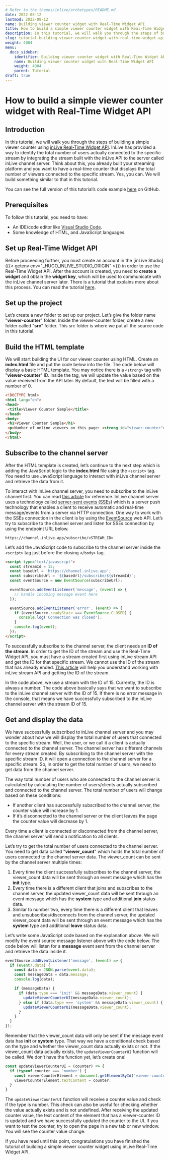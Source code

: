 ```yaml
---
# Refer to the themes/inlive/archetypes/README.md
date: 2022-08-12
lastmod: 2022-08-12
name: Building viewer counter widget with Real-Time Widget API
title: How to build a simple viewer counter widget with Real-Time Widget API
description: In this tutorial, we will walk you through the steps of building a simple viewer counter widget using inLive Real-Time Widget API.
slug: tutorial-building-viewer-counter-widget-with-real-time-widget-api
weight: 4004
menu:
  docs_sidebar:
    identifier: Building viewer counter widget with Real-Time Widget API
    name: Building viewer counter widget with Real-Time Widget API
    weight: 4004
    parent: Tutorial
draft: true
---
```


# How to build a simple viewer counter widget with Real-Time Widget API

## Introduction

In this tutorial, we will walk you through the steps of building a simple viewer counter using [inLive Real-Time Widget API](/docs/real-time-widget-api/). InLive has provided a way to identify the total number of users actually connected to the specific stream by integrating the stream built with the inLive API to the server called inLive channel server. Think about this, you already built your streaming platform and you want to have a real-time counter that displays the total number of viewers connected to the specific stream. Yes, you can. We will build something similar to that in this tutorial.

You can see the full version of this tutorial’s code example [here](https://github.com/inlivedev/inlive-widget-examples/tree/main/viewer-counter) on GitHub.

## Prerequisites

To follow this tutorial, you need to have:
- An IDE/code editor like [Visual Studio Code](https://code.visualstudio.com).
- Some knowledge of HTML, and JavaScript languages.

## Set up Real-Time Widget API

Before proceeding further, you must create an account in the [inLive Studio]({{< getenv env="_HUGO_INLIVE_STUDIO_ORIGIN" >}}) in order to use the Real-Time Widget API. After the account is created, you need to **create a widget** and obtain the **widget key**, which will be used to communicate with the inLive channel server later. There is a tutorial that explains more about this process. You can read the tutorial [here](/docs/tutorial/tutorial-creating-and-managing-widget/).

## Set up the project

Let’s create a new folder to set up our project. Let’s give the folder name "**viewer-counter**" folder. Inside the viewer-counter folder, create a new folder called "**src**" folder. This src folder is where we put all the source code in this tutorial.

## Build the HTML template

We will start building the UI for our viewer counter using HTML. Create an **index.html** file and put the code below into the file. The code below will display a basic HTML template. You may notice there is a `<strong>` tag with "**viewer-counter**" ID. Inside the tag, we will update the value based on the value received from the API later.  By default, the text will be filled with a number of 0.

```html
<!DOCTYPE html>
<html lang="en">
<head>
 <title>Viewer Counter Sample</title>
</head>
<body>
 <h1>Viewer Counter Sample</h1>
 <p>Number of online viewers on this page: <strong id="viewer-counter">0</strong></p>
</body>
</html>
```

## Subscribe to the channel server

After the HTML template is created, let’s continue to the next step which is adding the JavaScript logic to the **index.html** file using the `<script>` tag. You need to use JavaScript language to interact with inLive channel server and retrieve the data from it.

To interact with inLive channel server, you need to subscribe to the inLive channel first. You can read [this article](/docs/real-time-widget-api/subscribe-to-channel-server/) for reference. InLive channel server uses a technology called [server-sent events (SSEs)](https://developer.mozilla.org/en-US/docs/Web/API/Server-sent_events) which is a server push technology that enables a client to receive automatic and real-time message/events from a server via HTTP connection. One way to work with the SSEs connection in the client is by using the [EventSource](https://developer.mozilla.org/en-US/docs/Web/API/EventSource) web API. Let’s try to subscribe to the channel server and listen for SSEs connection by using the endpoint URL below.

```
https://channel.inlive.app/subscribe/<STREAM_ID>
```

Let’s add the JavaScript code to subscribe to the channel server inside the `<script>` tag just before the closing `</body>` tag.

```html
<script type="text/javascript">
  const streamId = 15;
  const baseUrl = 'https://channel.inlive.app';
  const subscribeUrl = `${baseUrl}/subscribe/${streamId}`;
  const eventSource = new EventSource(subscribeUrl);

  eventSource.addEventListener('message', (event) => {
    // handle incoming message event here
  });

  eventSource.addEventListener('error', (event) => {
    if (eventSource.readyState === EventSource.CLOSED) {
      console.log('Connection was closed');
    }
    console.log(event);
  });
</script>
```

To successfully subscribe to the channel server, the client needs an **ID of the stream**. In order to get the ID of the stream and use the Real-Time Widget API, you must have a stream created first using inLive stream API and get the ID for that specific stream. We cannot use the ID of the stream that has already ended. [This article](/docs/tutorial/tutorial-app-with-webrtc/) will help you understand working with inLive stream API and getting the ID of the stream.

In the code above, we use a stream with the ID of 15. Currently, the ID is always a number. The code above basically says that we want to subscribe to the inLive channel server with the ID of 15. If there is no error message in the console, that means we have successfully subscribed to the inLive channel server with the stream ID of 15.

## Get and display the data

We have successfully subscribed to inLive channel server and you may wonder about how we will display the total number of users that connected to the specific stream. Well, the user, or we call it a client is actually connected to the channel server. The channel server has different channels for every stream created. By subscribing to the channel server with the specific stream ID, it will open a connection to the channel server for a specific stream. So, in order to get the total number of users, we need to get data from the channel server.

The way total number of users who are connected to the channel server is calculated by calculating the number of users/clients actually subscribed and connected to the channel server. The total number of users will change based on these conditions:
- If another client has successfully subscribed to the channel server, the counter value will increase by 1.
- If it’s disconnected to the channel server or the client leaves the page the counter value will decrease by 1.

Every time a client is connected or disconnected from the channel server, the channel server will send a notification to all clients.

Let’s try to get the total number of users connected to the channel server. You need to get data called "**viewer_count**" which holds the total number of users connected to the channel server data. The viewer_count can be sent by the channel server multiple times:
1. Every time the client successfully subscribes to the channel server, the viewer_count data will be sent through an event message which has the **init** type.
2. Every time there is a different client that joins and subscribes to the channel server, the updated viewer_count data will be sent through an event message which has the **system** type and additional **join** status data.
3. Similar to number two, every time there is a different client that leaves and unsubscribes/disconnects from the channel server, the updated viewer_count data will be sent through an event message which has the **system** type and additional **leave** status data.

Let’s write some JavaScript code based on the explanation above. We will modify the event source message listener above with the code below. The code below will listen for a **message** event sent from the channel server and retrieve the data inside it.

```js
eventSource.addEventListener('message', (event) => {
  if (event?.data) {
    const data = JSON.parse(event.data);
    const messageData = data.message;
    console.log(data);

    if (messageData) {
      if (data.type === 'init' && messageData.viewer_count) {
        updateViewerCounterUI(messageData.viewer_count);
      } else if (data.type === 'system' && messageData.viewer_count) {
        updateViewerCounterUI(messageData.viewer_count);
      }
    }
  }
});
```

Remember that the viewer_count data will only be sent if the message event data has **init** or **system** type. That way we have a conditional check based on the type and whether the viewer_count data actually exists or not. If the viewer_count data actually exists, the `updateViewerCounterUI` function will be called. We don’t have the function yet, let’s create one!

```js
const updateViewerCounterUI = (counter) => {
  if (typeof counter === 'number') {
    const viewerCounterElement = document.getElementById('viewer-counter');
    viewerCounterElement.textContent = counter;
  }
}
```

The `updateViewerCounterUI` function will receive a counter value and check if the type is number. This check can also be useful for checking whether the value actually exists and is not undefined. After receiving the updated counter value, the text content of the element that has a viewer-counter ID is updated and we have successfully updated the counter to the UI. If you want to test the counter, try to open the page in a new tab or new window. You will see the counter value change.

If you have read until this point, congratulations you have finished the tutorial of building a simple viewer counter widget using inLive Real-Time Widget API.
